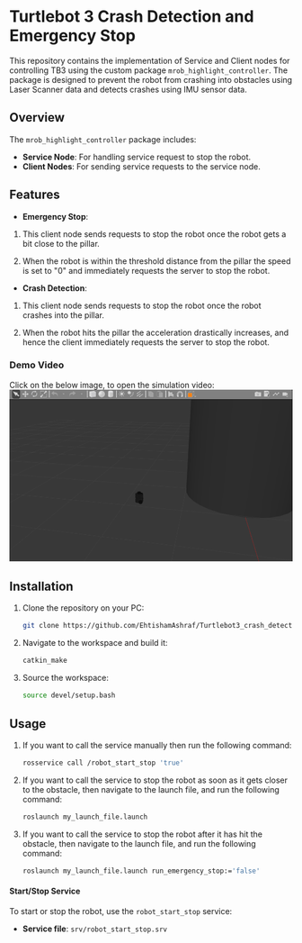 # Turtlebot 3 Crash Detection and Emergency Stop

This repository contains the implementation of Service and Client nodes for controlling TB3 using the custom package `mrob_highlight_controller`. The package is designed to prevent the robot from crashing into obstacles using Laser Scanner data and detects crashes using IMU sensor data.

## Overview

The `mrob_highlight_controller` package includes:

- **Service Node**: For handling service request to stop the robot.
- **Client Nodes**: For sending service requests to the service node.

## Features

- **Emergency Stop**:
1.    This client node sends requests to stop the robot once the robot gets a bit close to the pillar.

2.    When the robot is within the threshold distance from the pillar the speed is set to "0" and
      immediately requests the server to stop the robot.
  
- **Crash Detection**:
1.    This client node sends requests to stop the robot once the robot crashes into the pillar.

2.    When the robot hits the pillar the acceleration drastically increases, and hence the client 
      immediately requests the server to stop the robot.

### Demo Video
Click on the below image, to open the simulation video:
[![Watch the video](https://github.com/EhtishamAshraf/Turtlebot3_crash_detection/blob/main/simulation_img.png)](https://youtu.be/F_WYwv8lBlQ)

## Installation
1. Clone the repository on your PC:

    ```bash
    git clone https://github.com/EhtishamAshraf/Turtlebot3_crash_detection.git
    ```

2. Navigate to the workspace and build it:

    ```bash
    catkin_make
    ```

3. Source the workspace:

    ```bash
    source devel/setup.bash
    ```

## Usage
1. If you want to call the service manually then run the following command:
    ```bash
    rosservice call /robot_start_stop 'true'
    ```
2. If you want to call the service to stop the robot as soon as it gets closer to the obstacle, then navigate to the launch file, and run the following command:
    ```bash
    roslaunch my_launch_file.launch
    ```
2. If you want to call the service to stop the robot after it has hit the obstacle, then navigate to the launch file, and run the following command:
    ```bash
    roslaunch my_launch_file.launch run_emergency_stop:='false'
    ```
#### Start/Stop Service

To start or stop the robot, use the `robot_start_stop` service:

- **Service file**: `srv/robot_start_stop.srv`


